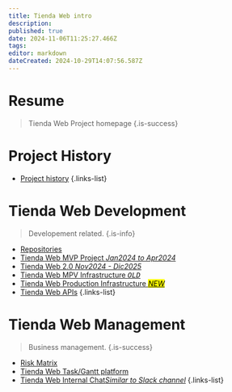 ```yaml
---
title: Tienda Web intro
description: 
published: true
date: 2024-11-06T11:25:27.466Z
tags: 
editor: markdown
dateCreated: 2024-10-29T14:07:56.587Z
---
```


# Resume
> Tienda Web Project homepage
{.is-success}


# Project History

- [Project history](history)
{.links-list}

# Tienda Web Development

> Developement related.
{.is-info}


- [Repositories](repositories)
- [Tienda Web MVP Project *Jan2024 to Apr2024*](tienda-web-mvp-project)
- [Tienda Web 2.0 *Nov2024 - Dic2025*](tienda-web-20)
- [Tienda Web MPV Infrastructure *<kbd>OLD</kbd>*](/infrastructure/Tienda-Web) 
- [Tienda Web Production Infrastructure *<mark>NEW</mark>*](/infrastructure/Tienda-Web-production)
- [Tienda Web APIs](/apis/home/tienda-web)
 {.links-list}

# Tienda Web Management

> Business management.
{.is-success}


- [Risk Matrix](risk-matrix)
- [Tienda Web Task/Gantt platform](https://proyectos.cenabast.cl/projects/1/easy_gantt)
- [Tienda Web Internal Chat*Similar to Slack channel*](https://chat-proyecto.cenabast.cl/)
{.links-list}

